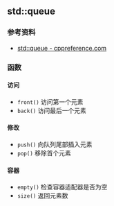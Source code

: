 ## std::queue

### 参考资料

- [std::queue - cppreference.com](https://zh.cppreference.com/w/cpp/container/queue)

### 函数

#### 访问

- `front()` 访问第一个元素
- `back()` 访问最后一个元素

#### 修改

- `push()` 向队列尾部插入元素
- `pop()` 移除首个元素

#### 容器

- `empty()` 检查容器适配器是否为空
- `size()` 返回元素数
